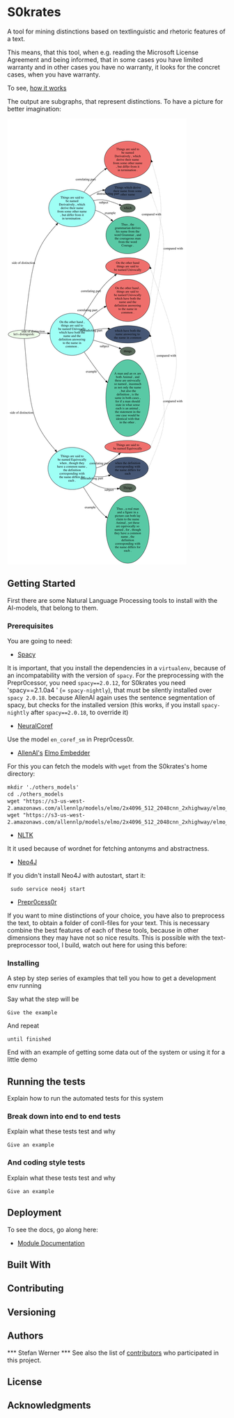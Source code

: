 # S0krates

A tool for mining distinctions based on textlinguistic and rhetoric features of a text.

This means, that this tool, when e.g. reading the Microsoft License Agreement and being informed, that in some cases you have
limited warranty and in other cases you have no warranty, it looks for the concret cases, when you have warranty.

To see, [how it works](./explanation/HowItWorks.md)

The output are subgraphs, that represent distinctions. To have a picture for better imagination:

![Image](./distinctions.svg)



## Getting Started

First there are some Natural Language Processing tools to install with the AI-models, that belong to them.

### Prerequisites

You are going to need:

* [Spacy](https://spacy.io)

It is important, that you install the dependencies in a `virtualenv`, because of an incompatability with the version of 
`spacy`. For the preprocessing with the Prepr0cessor, you need `spacy==2.0.12`, for S0krates you need 'spacy==2.1.0a4 '
(= `spacy-nightly`), that must be silently installed over `spacy 2.0.18`. because AllenAI again uses the sentence 
segmentation of spacy, but checks for the installed version (this works, if you install `spacy-nightly` after `spacy==2.0.18`, to override it)

* [NeuralCoref](https://github.com/huggingface/neuralcoref)

Use the model `en_coref_sm` in Prepr0cess0r.

* [AllenAI's](https://allennlp.org) [Elmo Embedder](https://github.com/allenai/allennlp/blob/master/tutorials/how_to/elmo.md)

For this you can fetch the models with `wget` from the S0krates's home directory:

    mkdir './others_models'
    cd ./others_models
    wget "https://s3-us-west-2.amazonaws.com/allennlp/models/elmo/2x4096_512_2048cnn_2xhighway/elmo_2x4096_512_2048cnn_2xhighway_options.json"
    wget "https://s3-us-west-2.amazonaws.com/allennlp/models/elmo/2x4096_512_2048cnn_2xhighway/elmo_2x4096_512_2048cnn_2xhighway_weights.hdf5"


* [NLTK](https://www.nltk.org)

It it used because of wordnet for fetching antonyms and abstractness.

* [Neo4J](https://neo4j.com/)

If you didn't install Neo4J with autostart, start it:

     sudo service neo4j start
 

* [Prepr0cess0r](https://github.com/c0ntradicti0n/Prepr0cess0r)


If you want to mine distinctions of your choice, you have also to preprocess the text, to obtain a folder of conll-files for your text.
This is necessary combine the best features of each of these tools, because in other dimensions they may have not so nice results.
This is possible with the text-preprocessor tool, I build, watch out here for using this before:

### Installing

A step by step series of examples that tell you how to get a development env running

Say what the step will be

```
Give the example
```

And repeat

```
until finished
```

End with an example of getting some data out of the system or using it for a little demo

## Running the tests

Explain how to run the automated tests for this system

### Break down into end to end tests

Explain what these tests test and why

```
Give an example
```

### And coding style tests

Explain what these tests test and why

```
Give an example
```

## Deployment

To see the docs, go along here:

* [Module Documentation](http://htmlpreview.github.com/?https://github.com/c0ntradicti0n/S0krates3/blob/master/docs/_build/html/index.html)

## Built With

## Contributing


## Versioning


## Authors
*** Stefan Werner *** 
See also the list of [contributors](https://github.com/your/project/contributors) who participated in this project.

## License


## Acknowledgments


